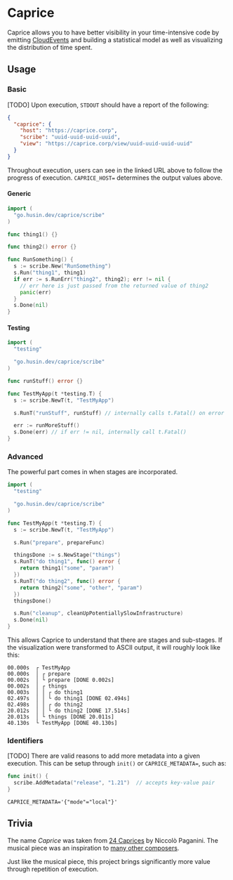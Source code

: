 # Caprice

Caprice allows you to have better visibility in your time-intensive code by emitting [CloudEvents](https://cloudevents.io/) and building a statistical model as well as visualizing the distribution of time spent.

## Usage

### Basic

[TODO] Upon execution, `STDOUT` should have a report of the following:

```json
{
  "caprice": {
    "host": "https://caprice.corp",
    "scribe": "uuid-uuid-uuid-uuid",
    "view": "https://caprice.corp/view/uuid-uuid-uuid-uuid"
  }
}
```

Throughout execution, users can see in the linked URL above to follow the progress of execution. `CAPRICE_HOST=` determines the output values above.

#### Generic

```go
import (
  "go.husin.dev/caprice/scribe"
)

func thing1() {}

func thing2() error {}

func RunSomething() {
  s := scribe.New("RunSomething")
  s.Run("thing1", thing1)
  if err := s.RunErr("thing2", thing2); err != nil {
    // err here is just passed from the returned value of thing2
    panic(err)
  }
  s.Done(nil)
}
```

#### Testing

```go
import (
  "testing"

  "go.husin.dev/caprice/scribe"
)

func runStuff() error {}

func TestMyApp(t *testing.T) {
  s := scribe.NewT(t, "TestMyApp")

  s.RunT("runStuff", runStuff) // internally calls t.Fatal() on error

  err := runMoreStuff()
  s.Done(err) // if err != nil, internally call t.Fatal()
}
```

### Advanced

The powerful part comes in when stages are incorporated.

```go
import (
  "testing"

  "go.husin.dev/caprice/scribe"
)

func TestMyApp(t *testing.T) {
  s := scribe.NewT(t, "TestMyApp")

  s.Run("prepare", prepareFunc)

  thingsDone := s.NewStage("things")
  s.RunT("do thing1", func() error {
    return thing1("some", "param")
  })
  s.RunT("do thing2", func() error {
    return thing2("some", "other", "param")
  })
  thingsDone()

  s.Run("cleanup", cleanUpPotentiallySlowInfrastructure)
  s.Done(nil)
}
```

This allows Caprice to understand that there are stages and sub-stages.
If the visualization were transformed to ASCII output, it will roughly look like this:

```
00.000s  ┌ TestMyApp
00.000s  │ ┌ prepare
00.002s  │ └ prepare [DONE 0.002s]
00.002s  │ ┌ things
00.003s  │ │ ┌ do thing1
02.497s  │ │ └ do thing1 [DONE 02.494s]
02.498s  │ │ ┌ do thing2
20.012s  │ │ └ do thing2 [DONE 17.514s]
20.013s  │ └ things [DONE 20.011s]
40.130s  └ TestMyApp [DONE 40.130s]
```

### Identifiers

[TODO] There are valid reasons to add more metadata into a given execution.
This can be setup through `init()` or `CAPRICE_METADATA=`,  such as:

```go
func init() {
  scribe.AddMetadata("release", "1.21")  // accepts key-value pair
}
```

```
CAPRICE_METADATA='{"mode"="local"}'
```

## Trivia

The name _Caprice_ was taken from [24 Caprices](https://en.wikipedia.org/wiki/24_Caprices_for_Solo_Violin_(Paganini)) by Niccolò Paganini.
The musical piece was an inspiration to [many other composers](https://en.wikipedia.org/wiki/Niccol%C3%B2_Paganini#Compositions).

Just like the musical piece, this project brings significantly more value through repetition of execution.
